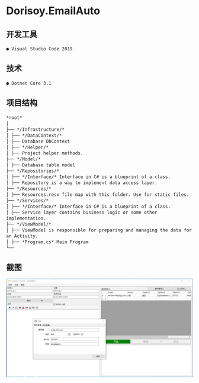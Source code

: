 
#  Dorisoy.EmailAuto


## 开发工具
	
	● Visual Studio Code 2019

## 技术

	● Dotnet Core 3.1

## 项目结构

	*root*
	│
	├── */Infrastructure/*
	│ ├── */DataContext/*
	│ ├── Database DbContext
	│ ├── */Helper/*
	│ ├── Project helper methods.
	├── */Model/*
	│ ├── Database table model
	├── */Repositories/*
	│ ├── */Interface/* Interface in C# is a blueprint of a class.
	│ ├── Repository is a way to implement data access layer.
	├── */Resources/*
	│ ├── Resources.resx file map with this folder. Use for static files.
	├── */Services/*
	│ ├── */Interface/* Interface in C# is a blueprint of a class.
	│ ├── Service layer contains business logic or some other implementation.
	├── */ViewModel/*
	│ ├── ViewModel is responsible for preparing and managing the data for an Activity.
	│ ├── *Program.cs* Main Program
	└──
	
## 截图

<img src="https://github.com/dorisoy/Dorisoy.EmailAuto/blob/master/s.png"/>


